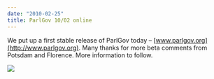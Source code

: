```yaml
---
date: "2010-02-25"
title: ParlGov 10/02 online
---
```


We put up a first stable release of ParlGov today – [www.parlgov.org](http://www.parlgov.org). Many thanks for more beta comments from Potsdam and Florence. More information to follow.

![](/images/parliament-sweden.jpg)

